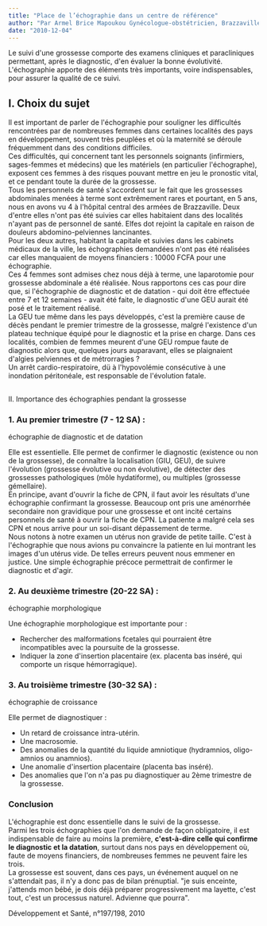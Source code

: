 ```yaml
---
title: "Place de l’échographie dans un centre de référence"
author: "Par Armel Brice Mapoukou Gynécologue-obstétricien, Brazzaville, Congo."
date: "2010-12-04"
---
```


Le suivi d'une grossesse comporte des examens cliniques et paracliniques permettant, après le diagnostic, d'en évaluer la bonne évolutivité.  
L'échographie apporte des éléments très importants, voire indispensables, pour assurer la qualité de ce suivi.
## I. Choix du sujet

Il est important de parler de l'échographie pour souligner les difficultés rencontrées par de nombreuses femmes dans certaines localités des pays en développement, souvent très peuplées et où la maternité se déroule fréquemment dans des conditions difficiles.  
Ces difficultés, qui concernent tant les personnels soignants (infirmiers, sages-femmes et médecins) que les matériels (en particulier l'échographe), exposent ces femmes à des risques pouvant mettre en jeu le pronostic vital, et ce pendant toute la durée de la grossesse.  
Tous les personnels de santé s'accordent sur le fait que les grossesses abdominales menées à terme sont extrêmement rares et pourtant, en 5 ans, nous en avons vu 4 à l'hôpital central des armées de Brazzaville. Deux d'entre elles n'ont pas été suivies car elles habitaient dans des localités n'ayant pas de personnel de santé. Elfes dot rejoint la capitale en raison de douleurs abdomino-pelviennes lancinantes.  
Pour les deux autres, habitant la capitale et suivies dans les cabinets médicaux de la ville, les échographies demandées n'ont pas été réalisées car elles manquaient de moyens financiers : 10000 FCFA pour une échographie.  
Ces 4 femmes sont admises chez nous déjà à terme, une laparotomie pour grossesse abdominale a été réalisée. Nous rapportons ces cas pour dire que, si l'échographie de diagnostic et de datation - qui doit être effectuée entre 7 et 12 semaines - avait été faite, le diagnostic d'une GEU aurait été posé et le traitement réalisé.  
La GEU tue même dans les pays développés, c'est la première cause de décès pendant le premier trimestre de la grossesse, malgré l'existence d'un plateau technique équipé pour le diagnostic et la prise en charge. Dans ces localités, combien de femmes meurent d'une GEU rompue faute de diagnostic alors que, quelques jours auparavant, elles se plaignaient d'algies pelviennes et de métrorragies ?  
Un arrêt cardio-respiratoire, dü à l'hypovolémie consécutive à une inondation péritonéale, est responsable de l'évolution fatale.

##   
II. Importance des échographies pendant la grossesse

### 1. Au premier trimestre (7 - 12 SA) :  
échographie de diagnostic et de datation

Elle est essentielle. Elle permet de confirmer le diagnostic (existence ou non de la grossesse), de connaître la localisation (GIU, GEU), de suivre l'évolution (grossesse évolutive ou non évolutive), de détecter des grossesses pathologiques (môle hydatiforme), ou multiples (grossesse gémellaire).  
En principe, avant d'ouvrir la fiche de CPN, il faut avoir les résultats d'une échographie confirmant la grossesse. Beaucoup ont pris une aménorrhée secondaire non gravidique pour une grossesse et ont incité certains personnels de santé à ouvrir la fiche de CPN. La patiente a malgré cela ses CPN et nous arrive pour un soi-disant dépassement de terme.  
Nous notons à notre examen un utérus non gravide de petite taille. C'est à l'échographie que nous avions pu convaincre la patiente en lui montrant les images d'un utérus vide. De telles erreurs peuvent nous emmener en justice. Une simple échographie précoce permettrait de confirmer le diagnostic et d'agir.

### 2. Au deuxième trimestre (20-22 SA) :  
échographie morphologique

Une échographie morphologique est importante pour :

*   Rechercher des malformations fcetales qui pourraient être incompatibles avec la poursuite de la grossesse.
*   Indiquer la zone d'insertion placentaire (ex. placenta bas inséré, qui comporte un risque hémorragique).

### 3. Au troisième trimestre (30-32 SA) :  
échographie de croissance

Elle permet de diagnostiquer :

*   Un retard de croissance intra-utérin.
*   Une macrosomie.
*   Des anomalies de la quantité du liquide amniotique (hydramnios, oligo-amnios ou anamnios).
*   Une anomalie d'insertion placentaire (placenta bas inséré).
*   Des anomalies que l'on n'a pas pu diagnostiquer au 2ème trimestre de la grossesse.

### Conclusion

L'échographie est donc essentielle dans le suivi de la grossesse.  
Parmi les trois échographies que l'on demande de façon obligatoire, il est indispensable de faire au moins la première, **c'est-à-dire celle qui confirme le diagnostic et la datation**, surtout dans nos pays en développement où, faute de moyens financiers, de nombreuses femmes ne peuvent faire les trois.  
La grossesse est souvent, dans ces pays, un événement auquel on ne s'attendait pas, il n'y a donc pas de bilan prénuptial. "je suis enceinte, j'attends mon bébé, je dois déjà préparer progressivement ma layette, c'est tout, c'est un processus naturel. Advienne que pourra".

Développement et Santé, n°197/198, 2010